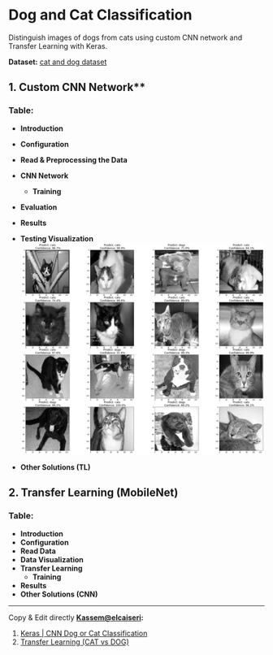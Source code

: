 # Dog and Cat Classification
Distinguish images of dogs from cats using custom CNN network and Transfer Learning with Keras.

**Dataset:** [cat and dog dataset](https://www.kaggle.com/datasets/tongpython/cat-and-dog)

## 1. Custom CNN Network**
### Table:
* **Introduction**
* **Configuration**
* **Read & Preprocessing the Data**
* **CNN Network**
    * **Training**
* **Evaluation**
* **Results**
* **Testing Visualization**
![results](__results___files/__results___19_0.png)

* **Other Solutions (TL)**


## 2. Transfer Learning (MobileNet)

### Table:
* **Introduction**
* **Configuration**
* **Read Data**
* **Data Visualization**
* **Transfer Learning**
    * **Training**
* **Results**
* **Other Solutions (CNN)**

<hr>

Copy & Edit directly **[Kassem@elcaiseri](https://kaggle.com/elcaiseri):**

1. [Keras | CNN Dog or Cat Classification](https://www.kaggle.com/code/elcaiseri/keras-cnn-dog-or-cat-classification)
2. [Transfer Learning (CAT vs DOG)](https://www.kaggle.com/code/elcaiseri/transfer-learning-cat-vs-dog)
